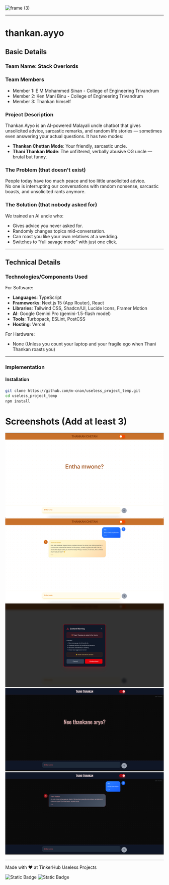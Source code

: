 <img width="3188" height="1202" alt="frame (3)" src="https://github.com/user-attachments/assets/517ad8e9-ad22-457d-9538-a9e62d137cd7" />

---

# thankan.ayyo

## Basic Details

### Team Name: Stack Overlords

### Team Members
- Member 1: E M Mohammed Sinan - College of Engineering Trivandrum
- Member 2: Ken Mani Binu - College of Engineering Trivandrum
- Member 3: Thankan himself 
### Project Description
Thankan.Ayyo is an AI-powered Malayali uncle chatbot that gives unsolicited advice, sarcastic remarks, and random life stories — sometimes even answering your actual questions. It has two modes:  
- **Thankan Chettan Mode**: Your friendly, sarcastic uncle.  
- **Thani Thankan Mode**: The unfiltered, verbally abusive OG uncle — brutal but funny.

### The Problem (that doesn't exist)
People today have too much peace and too little unsolicited advice.  
No one is interrupting our conversations with random nonsense, sarcastic boasts, and unsolicited rants anymore.

### The Solution (that nobody asked for)
We trained an AI uncle who:
- Gives advice you never asked for.
- Randomly changes topics mid-conversation.
- Can roast you like your own relatives at a wedding.
- Switches to “full savage mode” with just one click.

---

## Technical Details

### Technologies/Components Used

For Software:
- **Languages**: TypeScript
- **Frameworks**: Next.js 15 (App Router), React
- **Libraries**: Tailwind CSS, Shadcn/UI, Lucide Icons, Framer Motion
- **AI**: Google Gemini Pro (gemini-1.5-flash model)
- **Tools**: Turbopack, ESLint, PostCSS
- **Hosting**: Vercel

For Hardware:
- None (Unless you count your laptop and your fragile ego when Thani Thankan roasts you)

---

### Implementation

#### Installation
```bash
git clone https://github.com/m-cnan/useless_project_temp.git
cd useless_project_temp
npm install
```
# Screenshots (Add at least 3)
<img src=SCR-20250814-peeu.png>
<img src=SCR-20250814-pfdz.png>
<img src=SCR-20250814-peho.png>
<img src=SCR-20250814-peko.png>
<img src=SCR-20250814-peyb.png>

---
Made with ❤️ at TinkerHub Useless Projects 

![Static Badge](https://img.shields.io/badge/TinkerHub-24?color=%23000000&link=https%3A%2F%2Fwww.tinkerhub.org%2F)
![Static Badge](https://img.shields.io/badge/UselessProjects--25-25?link=https%3A%2F%2Fwww.tinkerhub.org%2Fevents%2FQ2Q1TQKX6Q%2FUseless%2520Projects)



